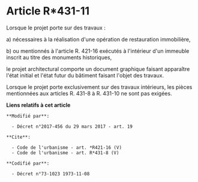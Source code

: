 # Article R*431-11

Lorsque le projet porte sur des travaux : 

a) nécessaires à la réalisation d'une opération de restauration immobilière, 

b) ou mentionnés à l'article R. 421-16 exécutés à l'intérieur d'un immeuble inscrit au titre des monuments historiques, 

le projet architectural comporte un document graphique faisant apparaître l'état initial et l'état futur du bâtiment faisant
l'objet des travaux. 

Lorsque le projet porte exclusivement sur des travaux intérieurs, les pièces mentionnées aux articles R. 431-8 à R. 431-10 ne
sont pas exigées.

**Liens relatifs à cet article**

	**Modifié par**:

	  - Décret n°2017-456 du 29 mars 2017 - art. 19

	**Cite**:

	  - Code de l'urbanisme - art. *R421-16 (V)
	  - Code de l'urbanisme - art. R*431-8 (V)

	**Codifié par**:

	  - Décret n°73-1023 1973-11-08
